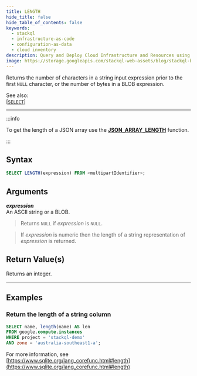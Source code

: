 ```yaml
---
title: LENGTH
hide_title: false
hide_table_of_contents: false
keywords:
  - stackql
  - infrastructure-as-code
  - configuration-as-data
  - cloud inventory
description: Query and Deploy Cloud Infrastructure and Resources using SQL
image: https://storage.googleapis.com/stackql-web-assets/blog/stackql-blog-post-featured-image.png
---
```

Returns the number of characters in a string input expression prior to the first `NULL` character, or the number of bytes in a BLOB expression.  

See also:  
[[` SELECT `]](/docs/language-spec/select) 

* * * 

:::info

To get the length of a JSON array use the [**JSON_ARRAY_LENGTH**](/docs/language-spec/functions/json/json_array_length) function.

:::

## Syntax

```sql
SELECT LENGTH(expression) FROM <multipartIdentifier>;
```

## Arguments

__*expression*__  
An ASCII string or a BLOB.

> Returns `NULL` if *expression* is `NULL`.

> If *expression* is numeric then the length of a string representation of *expression* is returned.

## Return Value(s)
Returns an integer.

* * *

## Examples

### Return the length of a string column

```sql
SELECT name, length(name) AS len
FROM google.compute.instances 
WHERE project = 'stackql-demo' 
AND zone = 'australia-southeast1-a';
```

For more information, see [https://www.sqlite.org/lang_corefunc.html#length](https://www.sqlite.org/lang_corefunc.html#length)